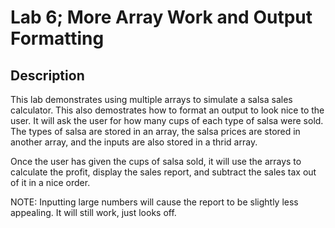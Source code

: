 # Lab 6; More Array Work and Output Formatting

## Description

This lab demonstrates using multiple arrays to simulate a salsa sales calculator. This also demostrates how to format an output to look nice to the user. It will ask the user for how many cups of each type of salsa were sold.  The types of salsa are stored in an array, the salsa prices are stored in another array, and the inputs are also stored in a thrid array.

Once the user has given the cups of salsa sold, it will use the arrays to calculate the profit, display the sales report, and subtract the sales tax out of it in a nice order. 

NOTE:
Inputting large numbers will cause the report to be slightly less appealing. It will still work, just looks off. 
